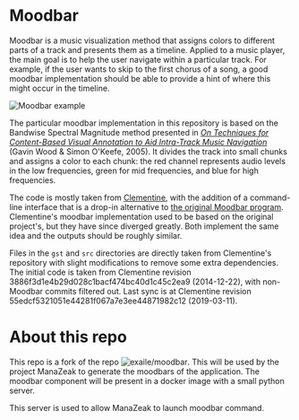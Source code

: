 # Moodbar

Moodbar is a music visualization method that assigns colors to different parts of a track and presents them as a timeline.
Applied to a music player, the main goal is to help the user navigate within a particular track.
For example, if the user wants to skip to the first chorus of a song, a good moodbar implementation should be able to provide a hint of where this might occur in the timeline.

![Moodbar example](https://user-images.githubusercontent.com/8440927/38452195-b894a060-3a2e-11e8-8573-acb542630774.png)

The particular moodbar implementation in this repository is based on the Bandwise Spectral Magnitude method presented in [*On Techniques for Content-Based Visual Annotation to Aid Intra-Track Music Navigation*](https://ismir2005.ismir.net/proceedings/1023.pdf) (Gavin Wood & Simon O'Keefe, 2005).
It divides the track into small chunks and assigns a color to each chunk: the red channel represents audio levels in the low frequencies, green for mid frequencies, and blue for high frequencies.

The code is mostly taken from [Clementine](https://www.clementine-player.org/), with the addition of a command-line interface that is a drop-in alternative to [the original Moodbar program](https://userbase.kde.org/Amarok/Manual/Various/Moodbar).
Clementine's moodbar implementation used to be based on the original project's, but they have since diverged greatly.
Both implement the same idea and the outputs should be roughly similar.

Files in the `gst` and `src` directories are directly taken from Clementine's repository with slight modifications to remove some extra dependencies.
The initial code is taken from Clementine revision 3886f3d1e4b29d028c1bacf474bc40d1c45c2ea9 (2014-12-22), with non-Moodbar commits filtered out.
Last sync is at Clementine revision 55edcf5321051e44281f067a7e3ee44871982c12 (2019-03-11).

# About this repo

This repo is a fork of the repo ![exaile/moodbar](https://github.com/exaile/moodbar). This will be used by the project ManaZeak to generate the moodbars of the application.
The moodbar component will be present in a docker image with a small python server.

This server is used to allow ManaZeak to launch moodbar command.
